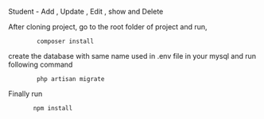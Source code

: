 Student - Add , Update , Edit , show and Delete

After cloning project, go to the root folder of project and run,
 
            composer install

create the database with same name used in .env file in your mysql and run following command

            php artisan migrate

Finally run

           npm install
